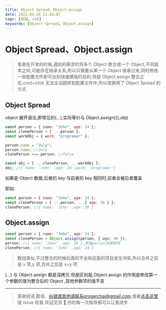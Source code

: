 ```yaml
---
title: Object Spread、Object.assign
date: 2021-03-25 21:43:07
tags: [前端, es6]
keywords: [Object Spread, Object.assign]
---
```


# Object Spread、Object.assign

> 笔者在开发的时候,遇到的需求时将多个 Object 整合成一个 Object,不同版本之间,可能存在继承关系,所以只需要从某一个 Object 继承过来,同时修改一些配置文件即可达到快速建版的目的,但是 Object.assign 整合之后,cmd+click 无法主动跳转到配置文件中,所以改换用了 Object Spread 的方式

## Object Spread

object 展开语法,即常见的(...),实际等价与 Object.assign({},obj)

```jsx
const person = { name: "John", age: 24 };
const clonePerson = { ...person };
const workObj = { work: "programer" };

person.name = "July";
person.name; //July
clonePerson === person; //false

const obj = { ...clonePerson, ...workObj };
obj; //{ name: 'John' ,age: 24 ,work: 'programer'}
```

如果是 Object 数据,后者的 key 与前者的 key 相同时,前者会被后者覆盖

即如:

```jsx
const person = { name: "John", age: 24 };
const clonePerson = { ...person, ...{ age: 30 } };
clonePerson; //{ name: 'John' ,age: 30 }
```

## Object.assign

```jsx
const person = { name: "John", age: 24 };
const clonePerson = Object.assign(person, { age: 40 });
person; //{ name: 'John' ,age: 24 },原值person也被修改
clonePerson; //{ name: 'John' ,age: 24 }
```

> 数组类似,不过整合的时候后面的不会和前面的项目发生冲突,所以合并之前是 x 项,y 项,合并之后是 x+y 项

(...) 与 Object.assign 都是深拷贝.但是区别是,Object.assign 的作用是修改第一个参数的值为整合后的 Object ,其他参数项的值不变

---

> 感谢阅读,勘误、纠错或其他请联系progerchai@gmail.com,或者[点击这里](https://github.com/progerchai/progerchai.github.io/issues/new)提 issue 给我
> 欢迎交流 👏,你的每一次指导都可以让我进步
